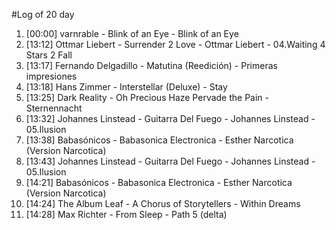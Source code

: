 #Log of 20 day

1. [00:00] varnrable - Blink of an Eye - Blink of an Eye
1. [13:12] Ottmar Liebert - Surrender 2 Love - Ottmar Liebert - 04.Waiting 4 Stars 2 Fall
1. [13:17] Fernando Delgadillo - Matutina (Reedición) - Primeras impresiones
1. [13:18] Hans Zimmer - Interstellar (Deluxe) - Stay
1. [13:25] Dark Reality - Oh Precious Haze Pervade the Pain - Sternennacht
1. [13:32] Johannes Linstead - Guitarra Del Fuego - Johannes Linstead - 05.Ilusion
1. [13:38] Babasónicos - Babasonica Electronica - Esther Narcotica (Version Narcotica)
1. [13:43] Johannes Linstead - Guitarra Del Fuego - Johannes Linstead - 05.Ilusion
1. [14:21] Babasónicos - Babasonica Electronica - Esther Narcotica (Version Narcotica)
1. [14:24] The Album Leaf - A Chorus of Storytellers - Within Dreams
1. [14:28] Max Richter - From Sleep - Path 5 (delta)
